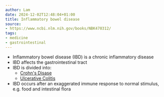 ```yaml
---
author: Lam
date: 2024-12-02T12:48:04+01:00
title: Inflammatory bowel disease
source:
- https://www.ncbi.nlm.nih.gov/books/NBK470312/
tags:
- medicine
- gastrointestinal
---
```


- Inflammatory bowel disease (IBD) is a chronic inflammatory disease
- IBD affects the gastrointestinal tract
- IBD is divided into:
  - [Crohn's Disase](Resources/Crohn-disease.md) 
  - [Ulcerative Colitis](Resources/ulcerative-colitis.md) 
- IBD occurs after an exaggerated immune response to normal stimulus, e.g. food and intestinal flora
